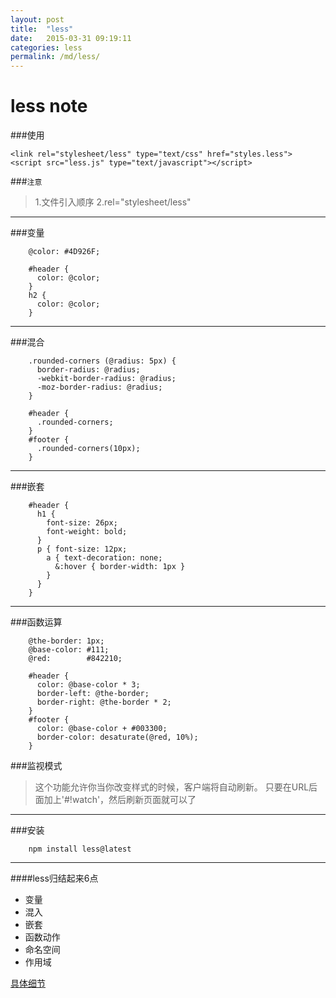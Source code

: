 ```yaml
---
layout: post
title:  "less"
date:   2015-03-31 09:19:11
categories: less
permalink: /md/less/
---
```


less note
====
###使用
```
<link rel="stylesheet/less" type="text/css" href="styles.less">
<script src="less.js" type="text/javascript"></script>
```

###`注意`
> 1.文件引入顺序
> 2.rel="stylesheet/less"

---
###变量

```
	@color: #4D926F;

	#header {
	  color: @color;
	}
	h2 {
	  color: @color;
	}
```
----
###混合

```
	.rounded-corners (@radius: 5px) {
	  border-radius: @radius;
	  -webkit-border-radius: @radius;
	  -moz-border-radius: @radius;
	}

	#header {
	  .rounded-corners;
	}
	#footer {
	  .rounded-corners(10px);
	}
```
---
###嵌套
```
	#header {
	  h1 {
	    font-size: 26px;
	    font-weight: bold;
	  }
	  p { font-size: 12px;
	    a { text-decoration: none;
	      &:hover { border-width: 1px }
	    }
	  }
	}

```
---
###函数运算
```
	@the-border: 1px;
	@base-color: #111;
	@red:        #842210;

	#header {
	  color: @base-color * 3;
	  border-left: @the-border;
	  border-right: @the-border * 2;
	}
	#footer {
	  color: @base-color + #003300;
	  border-color: desaturate(@red, 10%);
	}

```
###监视模式

> 这个功能允许你当你改变样式的时候，客户端将自动刷新。
> 只要在URL后面加上'#!watch'，然后刷新页面就可以了

---
###安装

```
	npm install less@latest
```
---

####less归结起来6点

- 变量
- 混入
- 嵌套
- 函数动作
- 命名空间
- 作用域

[具体细节](http://www.w3cplus.com/css/less)


